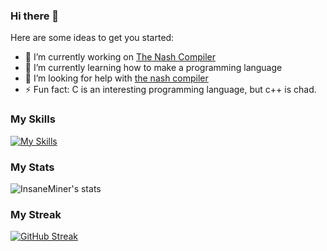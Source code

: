 ### Hi there 👋

Here are some ideas to get you started:

- 🔭 I’m currently working on [The Nash Compiler](https://github.com/nash-project/nash)
- 🌱 I’m currently learning how to make a programming language
- 🤔 I’m looking for help with [the nash compiler](https://github.com/nash-project/nash)
- ⚡ Fun fact: C is an interesting programming language, but c++ is chad.

### My Skills
[![My Skills](https://skillicons.dev/icons?i=c,cpp,html,js,php,linux,mysql,py,wordpress)](https://skillicons.dev)

### My Stats

<img alt="InsaneMiner's stats" src="https://github-readme-stats-ruby-nine.vercel.app/api?username=InsaneMiner&show_icons=true&hide_border=true" />

### My Streak
[![GitHub Streak](http://github-readme-streak-stats.herokuapp.com?user=InsaneMiner&theme=blux&hide_border=true&date_format=M%20j%5B%2C%20Y%5D)](https://git.io/streak-stats)
